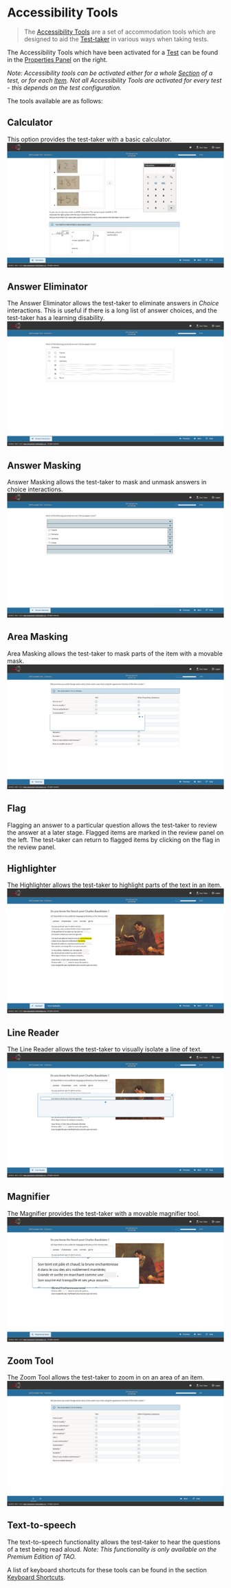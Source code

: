 <!--
created_at: 2018-10-22
authors:         
    - "Catherine Pease"
--> 

# Accessibility Tools

> The [Accessibility Tools](../appendix/glossary.md#test-taker-tools) are a set of accommodation tools which are designed to aid the [Test-taker](../appendix/glossary.md#test-taker) in various ways when taking tests. 


The Accessibility Tools which have been activated for a [Test](../appendix/glossary.md#test) can be found in the [Properties Panel](../appendix/glossary.md#properties-panel) on the right.

*Note: Accessibility tools can be activated either for a whole [Section](../appendix/glossary.md#section) of a test, or for each [Item](../appendix/glossary.md#item). Not all Accessibility Tools are activated for every test - this depends on the test configuration.*


The tools available are as follows:
 
## Calculator
This option provides the test-taker with a basic calculator.
![Calculator](../resources/delivery/features/test-taker-tools/calculator.png)
 
## Answer Eliminator
The Answer Eliminator allows the test-taker to eliminate answers in *Choice* interactions. This is useful if there is a long list of answer choices, and the test-taker has a learning disability.
![Answer Eliminator](../resources/delivery/features/test-taker-tools/answer-eliminator.png)

## Answer Masking
Answer Masking allows the test-taker to mask and unmask answers in choice interactions.
![Answer Masking](../resources/delivery/features/test-taker-tools/answer-masking.png)
 
## Area Masking
Area Masking allows the test-taker to mask parts of the item with a movable mask.
![Area Masking](../resources/delivery/features/test-taker-tools/area-masking.png)

## Flag
Flagging an answer to a particular question allows the test-taker to review the answer at a later stage. Flagged items are marked in the review panel on the left. The test-taker can return to flagged items by clicking on the flag in the review panel.
<!-- Missing Screenshot: Flagging an item for Review -->

## Highlighter
The Highlighter allows the test-taker to highlight parts of the text in an item.
![Highlighter](../resources/delivery/features/test-taker-tools/highlighter.png)

## Line Reader
The Line Reader allows the test-taker to visually isolate a line of text.
![Line Reader](../resources/delivery/features/test-taker-tools/line-reader.png)

## Magnifier
The Magnifier provides the test-taker with a movable magnifier tool.
![Magnifier](../resources/delivery/features/test-taker-tools/magnifier.png)

## Zoom Tool
The Zoom Tool allows the test-taker to zoom in on an area of an item.
![Zoom Tool](../resources/delivery/features/test-taker-tools/zoom.gif)

## Text-to-speech
The text-to-speech functionality allows the test-taker to hear the questions of a test being read aloud. *Note: This functionality is only available on the Premium Edition of TAO.*
<!-- Missing Screenshot: Text-to-Speech --> 

A list of keyboard shortcuts for these tools can be found in the section [Keyboard Shortcuts](../taking-a-test/keyboard-shortcuts.md).
